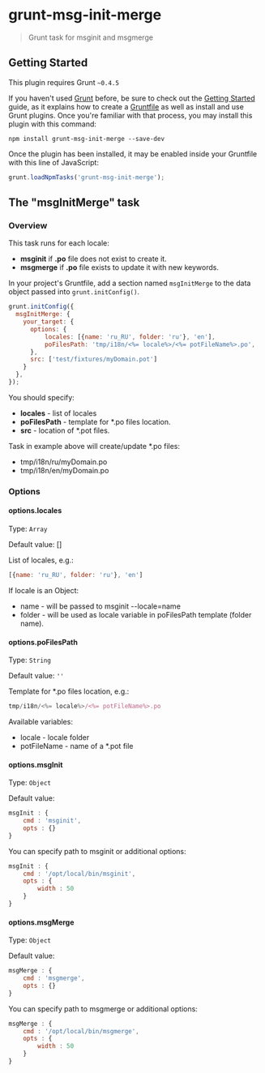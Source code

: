 # grunt-msg-init-merge

> Grunt task for msginit and msgmerge

## Getting Started
This plugin requires Grunt `~0.4.5`

If you haven't used [Grunt](http://gruntjs.com/) before, be sure to check out the [Getting Started](http://gruntjs.com/getting-started) guide, as it explains how to create a [Gruntfile](http://gruntjs.com/sample-gruntfile) as well as install and use Grunt plugins. Once you're familiar with that process, you may install this plugin with this command:

```shell
npm install grunt-msg-init-merge --save-dev
```

Once the plugin has been installed, it may be enabled inside your Gruntfile with this line of JavaScript:

```js
grunt.loadNpmTasks('grunt-msg-init-merge');
```

## The "msgInitMerge" task

### Overview
This task runs for each locale:
* **msginit** if **.po** file does not exist to create it.
* **msgmerge** if **.po** file exists to update it with new keywords.

In your project's Gruntfile, add a section named `msgInitMerge` to the data object passed into `grunt.initConfig()`.

```js
grunt.initConfig({
  msgInitMerge: {
    your_target: {
      options: {
          locales: [{name: 'ru_RU', folder: 'ru'}, 'en'],
          poFilesPath: 'tmp/i18n/<%= locale%>/<%= potFileName%>.po',
      },
      src: ['test/fixtures/myDomain.pot']
    }
  },
});
```

You should specify:
* **locales** - list of locales
* **poFilesPath** -  template for *.po files location.
* **src** - location of *.pot files.

Task in example above will create/update *.po files:
* tmp/i18n/ru/myDomain.po
* tmp/i18n/en/myDomain.po

### Options

#### options.locales
Type: `Array`

Default value: []

List of locales, e.g.:
```js
[{name: 'ru_RU', folder: 'ru'}, 'en']
```

If locale is an Object:
* name - will be passed to msginit --locale=name
* folder - will be used as locale variable in poFilesPath template (folder name).

#### options.poFilesPath
Type: `String`

Default value: `''`

Template for *.po files location, e.g.:
```js
tmp/i18n/<%= locale%>/<%= potFileName%>.po
```
Available variables:
* locale - locale folder
* potFileName - name of a *.pot file

#### options.msgInit
Type: `Object`

Default value:
```js
msgInit : {
    cmd : 'msginit',
    opts : {}
}
```

You can specify path to msginit or additional options:
```js
msgInit : {
    cmd : '/opt/local/bin/msginit',
    opts : {
        width : 50
    }
}
```
#### options.msgMerge
Type: `Object`

Default value:
```js
msgMerge : {
    cmd : 'msgmerge',
    opts : {}
}
```

You can specify path to msgmerge or additional options:
```js
msgMerge : {
    cmd : '/opt/local/bin/msgmerge',
    opts : {
        width : 50
    }
}
```